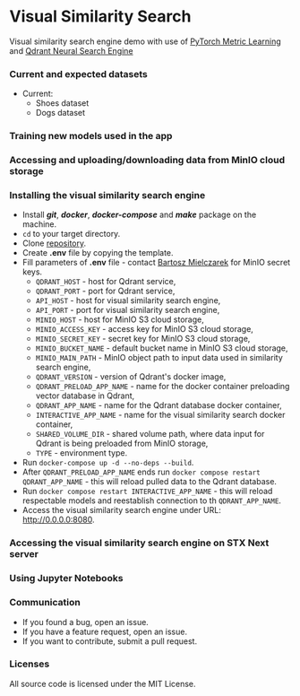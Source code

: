 # Visual Similarity Search


Visual similarity search engine demo with use of [PyTorch Metric Learning](https://kevinmusgrave.github.io/pytorch-metric-learning/) and [Qdrant Neural Search Engine](https://qdrant.tech/)


### Current and expected datasets
* Current:
  * Shoes dataset
  * Dogs dataset


### Training new models used in the app


### Accessing and uploading/downloading data from MinIO cloud storage


### Installing the visual similarity search engine

* Install ***git***, ***docker***, ***docker-compose*** and ***make*** package on the machine.
* `cd` to your target directory.
* Clone [repository](https://github.com/qdrant/qdrant_demo.git).
* Create **.env** file by copying the template.
* Fill parameters of **.env** file - contact [Bartosz Mielczarek](bartosz.mielczarek@stxnext.pl) for MinIO secret keys.
  * `QDRANT_HOST` - host for Qdrant service,
  * `QDRANT_PORT` - port for Qdrant service,
  * `API_HOST` - host for visual similarity search engine,
  * `API_PORT` - port for visual similarity search engine,
  * `MINIO_HOST` - host for MinIO S3 cloud storage,
  * `MINIO_ACCESS_KEY` - access key for MinIO S3 cloud storage,
  * `MINIO_SECRET_KEY` - secret key for MinIO S3 cloud storage,
  * `MINIO_BUCKET_NAME` - default bucket name in MinIO S3 cloud storage,
  * `MINIO_MAIN_PATH` - MinIO object path to input data used in similarity search engine,
  * `QDRANT_VERSION` - version of Qdrant's docker image,
  * `QDRANT_PRELOAD_APP_NAME` - name for the docker container preloading vector database in Qdrant,
  * `QDRANT_APP_NAME` - name for the Qdrant database docker container,
  * `INTERACTIVE_APP_NAME` - name for the visual similarity search docker container,
  * `SHARED_VOLUME_DIR` - shared volume path, where data input for Qdrant is being preloaded from MinIO storage,
  * `TYPE` - environment type.
* Run `docker-compose up -d --no-deps --build`.
* After `QDRANT_PRELOAD_APP_NAME` ends run `docker compose restart QDRANT_APP_NAME` - this will reload pulled data to the Qdrant database.
* Run `docker compose restart INTERACTIVE_APP_NAME` - this will reload respectable models and reestablish connection to th `QDRANT_APP_NAME`.
* Access the visual similarity search engine under URL: http://0.0.0.0:8080.

### Accessing the visual similarity search engine on STX Next server


### Using Jupyter Notebooks


### Communication

* If you found a bug, open an issue.
* If you have a feature request, open an issue.
* If you want to contribute, submit a pull request.


### Licenses
All source code is licensed under the MIT License.
